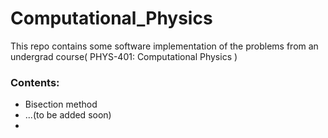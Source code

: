 # Computational_Physics
This repo contains some software implementation of the problems from an undergrad course( PHYS-401: Computational Physics )

### Contents:
  - Bisection method
  - ...(to be added soon)
  - 
